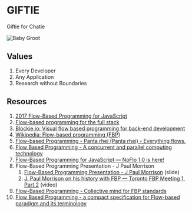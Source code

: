 # GIFTIE

Giftie for Chatie

![Baby Groot](https://chatie.github.io/giftie/images/baby-groot.gif)


## Values

1. Every Developer
1. Any Application
1. Research without Boundaries

## Resources

1. [2017 Flow-Based Programming for JavaScript](https://www.youtube.com/watch?v=pf6SytVR2KU)
1. [Flow-based programming for the full stack](https://flowhub.io)
1. [Blockie.io: Visual flow based programming for back-end development](https://www.indiegogo.com/projects/blockie-io-visual-flow-based-programming-for-back-end-development/)
1. [Wikipedia: Flow-based programming (FBP)](https://en.wikipedia.org/wiki/Flow-based_programming)
1. [Flow-based Programming - Panta rhei (Panta rhei) - Everything flows.](https://jpaulm.github.io/fbp/)
1. [Flow Based Programming - A concurrent and parallel computing technology](https://jpaulm.github.io/fbp/knol_flow-based-programming.htm)
1. [Flow-Based Programming for JavaScript — NoFlo 1.0 is here!](https://noflojs.org/)
1. Flow-Based Programming Presentation - J Paul Morrison
    1. [Flow-Based Programming Presentation - J Paul Morrison](https://www.jpaulmorrison.com/fbp/FBPnew.ppt) (slide)
    1. [J. Paul Morrison on his history with FBP — Toronto FBP Meeting 1, Part 2](https://vimeo.com/79329015) (video)
1. [Flow-Based Programming - Collective mind for FBP standards](https://github.com/flowbased)
1. [Flow Based Programming - a compact specification for Flow-based paradigm and its terminology](https://github.com/flowbased/flowbased.org/wiki)
